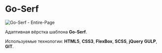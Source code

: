 # Go-Serf

![Go-Serf - Entire-Page](Go-Serf.png)

Адаптивная вёрстка шаблона **Go-Serf**.

Используемые технологии: **HTML5**, **CSS3**, **FlexBox**, **SCSS**, **jQuery** **GULP**, **GIT**.

